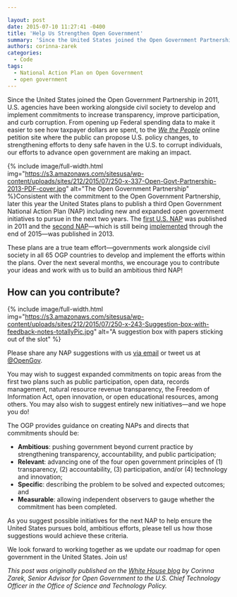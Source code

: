 ```yaml
---

layout: post
date: 2015-07-10 11:27:41 -0400
title: 'Help Us Strengthen Open Government'
summary: 'Since the United States joined the Open Government Partnership in 2011, U.S. agencies have been working alongside civil society to develop and implement commitments to increase transparency, improve participation, and curb corruption. From opening up Federal spending data to make it easier to see how taxpayer dollars are spent, to the We the People online'
authors: corinna-zarek
categories:
  - Code
tags:
  - National Action Plan on Open Government
  - open government
---
```


Since the United States joined the Open Government Partnership in 2011, U.S. agencies have been working alongside civil society to develop and implement commitments to increase transparency, improve participation, and curb corruption. From opening up Federal spending data to make it easier to see how taxpayer dollars are spent, to the _[We the People](https://petitions.whitehouse.gov/)_ online petition site where the public can propose U.S. policy changes, to strengthening efforts to deny safe haven in the U.S. to corrupt individuals, our efforts to advance open government are making an impact.


{% include image/full-width.html img="https://s3.amazonaws.com/sitesusa/wp-content/uploads/sites/212/2015/07/250-x-337-Open-Govt-Partnership-2013-PDF-cover.jpg" alt="The Open Government Partnership" %}Consistent with the commitment to the Open Government Partnership, later this year the United States plans to publish a third Open Government National Action Plan (NAP) including new and expanded open government initiatives to pursue in the next two years. The [first U.S. NAP](https://www.whitehouse.gov/sites/default/files/us_national_action_plan_final_2.pdf) was published in 2011 and the [second NAP](https://www.whitehouse.gov/sites/default/files/docs/us_national_action_plan_6p.pdf)—which is still being [implemented](https://www.whitehouse.gov/sites/default/files/microsites/ostp/NAP%202%200%20Self-Assessment%20Report%20final.pdf) through the end of 2015—was published in 2013.

These plans are a true team effort—governments work alongside civil society in all 65 OGP countries to develop and implement the efforts within the plans. Over the next several months, we encourage you to contribute your ideas and work with us to build an ambitious third NAP!

## How can you contribute? 
{% include image/full-width.html img="https://s3.amazonaws.com/sitesusa/wp-content/uploads/sites/212/2015/07/250-x-243-Suggestion-box-with-feedback-notes-totallyPic.jpg" alt="A suggestion box with papers sticking out of the slot" %} 

Please share any NAP suggestions with us [via email](mailto:opengov@ostp.gov) or tweet us at [@OpenGov](https://twitter.com/OpenGov).

You may wish to suggest expanded commitments on topic areas from the first two plans such as public participation, open data, records management, natural resource revenue transparency, the Freedom of Information Act, open innovation, or open educational resources, among others. You may also wish to suggest entirely new initiatives—and we hope you do!

The OGP provides guidance on creating NAPs and directs that commitments should be:

  * **Ambitious**: pushing government beyond current practice by strengthening transparency, accountability, and public participation;
  * **Relevant**: advancing one of the four open government principles of (1) transparency, (2) accountability, (3) participation, and/or (4) technology and innovation;
  * **Specific**: describing the problem to be solved and expected outcomes; and
  * **Measurable**: allowing independent observers to gauge whether the commitment has been completed.

As you suggest possible initiatives for the next NAP to help ensure the United States pursues bold, ambitious efforts, please tell us how those suggestions would achieve these criteria.

We look forward to working together as we update our roadmap for open government in the United States. Join us!

_This post was originally published on the [White House blog](https://www.whitehouse.gov/blog/2015/06/04/help-us-strengthen-open-government) by Corinna Zarek, Senior Advisor for Open Government to the U.S. Chief Technology Officer in the Office of Science and Technology Policy._